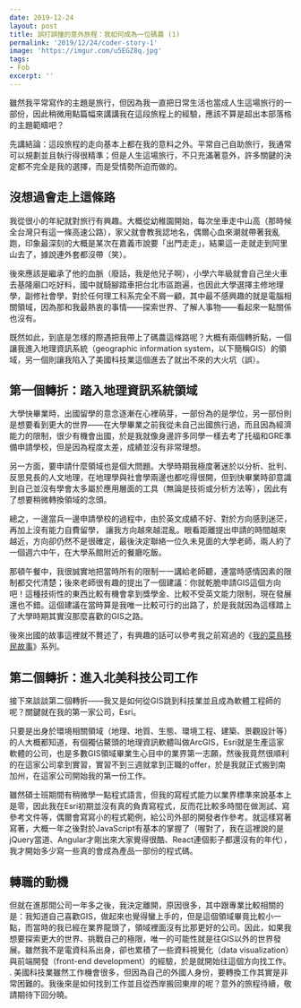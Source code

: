 ```yaml
---
date: 2019-12-24
layout: post
title: 誤打誤撞的意外旅程：我如何成為一位碼農 (1)
permalink: '2019/12/24/coder-story-1'
image: 'https://imgur.com/u5EGZ8q.jpg'
tags:
- Fob
excerpt: ''
---
```


雖然我平常寫作的主題是旅行，但因為我一直把日常生活也當成人生這場旅行的一部份，因此稍微用點篇幅來講講我在這段旅程上的經驗，應該不算是超出本部落格的主題範疇吧？

先講結論：這段旅程的走向基本上都在我的意料之外。平常自己自助旅行，我通常可以規劃並且執行得很精準；但是人生這場旅行，不只充滿著意外，許多關鍵的決定都不完全是我的選擇，而是受情勢所迫而做的。

## 沒想過會走上這條路

我從很小的年紀就對旅行有興趣。大概從幼稚園開始，每次坐車走中山高（那時候全台灣只有這一條高速公路），家父就會教我認地名，偶爾心血來潮就帶著我亂跑，印象最深刻的大概是某次在嘉義市說要「出門走走」，結果這一走就走到阿里山去了，據說連外套都沒帶（笑）。

後來應該是繼承了他的血脈（廢話，我是他兒子啊），小學六年級就會自己坐火車去基隆廟口吃好料，國中就騎腳踏車把台北市區跑遍，也因此大學選擇主修地理學，副修社會學，對於任何理工科系完全不屑一顧，其中最不感興趣的就是電腦相關領域，因為那和我最熱衷的事情——探索世界、了解人事物——看起來一點關係也沒有。

既然如此，到底是怎樣的際遇把我帶上了碼農這條路呢？大概有兩個轉折點，一個讓我進入地理資訊系統（geographic information system，以下簡稱GIS）的領域，另一個則讓我陷入了美國科技業這個進去了就出不來的大火坑（誤）。

## 第一個轉折：踏入地理資訊系統領域

大學快畢業時，出國留學的意念逐漸在心裡萌芽，一部份為的是學位，另一部份則是想要看到更大的世界——在大學畢業之前我從未自己出國旅行過，而且因為經濟能力的限制，很少有機會出國，於是我就像身邊許多同學一樣去考了托福和GRE準備申請學校，但是因為程度太差，成績並沒有非常理想。

另一方面，要申請什麼領域也是個大問題。大學時期我極度著迷於以分析、批判、反思見長的人文地理，在地理學與社會學兩邊也都吃得很開，但到快畢業時卻意識到自己並沒有學會太多屬於應用層面的工具（無論是技術或分析方法等），因此有了想要稍微轉換領域的念頭。

總之，一邊當兵一邊申請學校的過程中，由於英文成績不好、對於方向感到迷茫，再加上沒有能力自費留學， 讓我方向越來越混亂。眼看距離提出申請的時間越來越近，方向卻仍然不是很確定，最後決定聯絡一位久未見面的大學老師，兩人約了一個週六中午，在大學系館附近的餐廳吃飯。

那頓午餐中，我很誠實地把當時所有的限制一一講給老師聽，連當時感情因素的限制都交代清楚；後來老師很有趣的提出了一個建議：你就乾脆申請GIS這個方向吧！這種技術性的東西比較有機會拿到獎學金、比較不受英文能力限制，現在發展還也不錯。這個建議在當時算是我唯一比較可行的出路了，於是我就因為這樣踏上了大學時期其實沒那麼喜歡的GIS之路。

後來出國的故事這裡就不贅述了，有興趣的話可以參考我之前寫過的《[我的菜鳥移民故事](/tag/Fob)》系列。

## 第二個轉折：進入北美科技公司工作

接下來談談第二個轉折——我又是如何從GIS跳到科技業並且成為軟體工程師的呢？關鍵就在我的第一家公司，Esri。

只要是出身於環境相關領域（地理、地質、生態、環境工程、建築、景觀設計等）的人大概都知道，有個獨佔鰲頭的地理資訊軟體叫做ArcGIS，Esri就是生產這家軟體的公司，也是多數GIS領域畢業生心目中的業界第一志願，然後我竟然很順利的在這家公司拿到實習，實習不到三週就拿到正職的offer，於是我就正式搬到南加州，在這家公司開始我的第一份工作。

雖然碩士班期間有稍微學一點程式語言，但我的寫程式能力以業界標準來說基本上是零，因此我在Esri初期並沒有真的負責寫程式，反而花比較多時間在做測試、寫參考文件等，偶爾會寫寫小的程式範例，給公司外部的開發者作參考。就這樣寫著寫著，大概一年之後對於JavaScript有基本的掌握了（喔對了，我在這裡說的是jQuery當道、Angular才剛出來大家覺得很酷、React連個影子都還沒有的年代），我才開始多少寫一些真的會成為產品一部份的程式碼。

## 轉職的動機

但就在進那間公司一年多之後，我決定離開，原因很多，其中跟專業比較相關的是：我知道自己喜歡GIS，做起來也覺得蠻上手的，但是這個領域畢竟比較小一點，而當時的我已經在業界龍頭了，領域裡面沒有比那更好的公司。因此，如果我想要探索更大的世界、挑戰自己的極限，唯一的可能性就是往GIS以外的世界發展。雖然我不是電資科系出身，卻也累積了一些資料視覺化（data visualization）與前端開發（front-end development）的經驗，於是就開始往這個方向找工作。
.
美國科技業雖然工作機會很多，但因為自己的外國人身份，要轉換工作其實是非常困難的。我後來是如何找到工作並且從西岸搬回東岸的呢？意外的旅程待續，敬請期待下回分曉。
